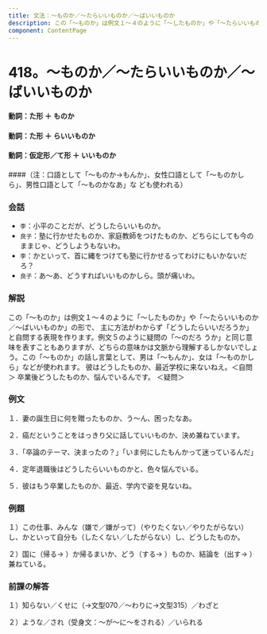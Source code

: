 ```yaml
---
title: 文法：～ものか／～たらいいものか／～ばいいものか
description: この「～ものか」は例文１～４のように「～したものか」や「～たらいいものか／～ばいいものか」の形で、 主に方法がわからず「どうしたらいいだろうか」と自問する表現を作ります。例文５のように疑問の「～のだろ うか」と同じ意味を表すこともありますが、どちらの意味かは文脈から理解するしかないでしょう。この「～ものか」の話し言葉として、男は「～もんか」、女は「～ものかしら」などが使われます。 彼はどうしたものか、最近学校に来ないねえ。＜自問＞ 卒業後どうしたものか、悩んでいるんです。 ＜疑問＞
component: ContentPage
---
```



# 418。～ものか／～たらいいものか／～ばいいものか
#### 動詞：た形 ＋ ものか
#### 動詞：た形 ＋ らいいものか
#### 動詞：仮定形／て形 ＋ いいものか
####（注：口語として「～ものか→もんか」、女性口語として「～ものかしら」、男性口語として「～ものかなあ」な ども使われる）
### 会話
- `李`：小平のことだが、どうしたらいいものか。
- `良子`：塾に行かせたものか、家庭教師をつけたものか、どちらにしても今のままじゃ、どうしようもないわ。
- `李`：かといって、首に縄をつけても塾に行かせるってわけにもいかないだろ？
- `良子`：あ～あ、どうすればいいものかしら。頭が痛いわ。
### 解説
この「～ものか」は例文１～４のように「～したものか」や「～たらいいものか／～ばいいものか」の形で、 主に方法がわからず「どうしたらいいだろうか」と自問する表現を作ります。例文５のように疑問の「～のだろ うか」と同じ意味を表すこともありますが、どちらの意味かは文脈から理解するしかないでしょう。この「～ものか」の話し言葉として、男は「～もんか」、女は「～ものかしら」などが使われます。 彼はどうしたものか、最近学校に来ないねえ。＜自問＞ 卒業後どうしたものか、悩んでいるんです。 ＜疑問＞
### 例文
１．妻の誕生日に何を贈ったものか、う～ん、困ったなあ。

２．癌だということをはっきり父に話していいものか、決め兼ねています。

３．「卒論のテーマ、決まったの？」「いま何にしたもんかって迷っているんだ」

４．定年退職後はどうしたらいいものかと、色々悩んでいる。

５．彼はもう卒業したものか、最近、学内で姿を見ないね。
### 例題
１）この仕事、みんな（嫌で／嫌がって）（やりたくない／やりたがらない）し、かといって自分も（したくない／したがらない）し、どうしたものか。

２）国に（帰る→ ）か帰るまいか、どう（する→ ）ものか、結論を（出す→ ）兼ねている。
### 前課の解答
１）知らない／くせに（→文型070／～わりに→文型315）／わざと

２）ような／され（受身文：～が～に～をされる）／いられる
